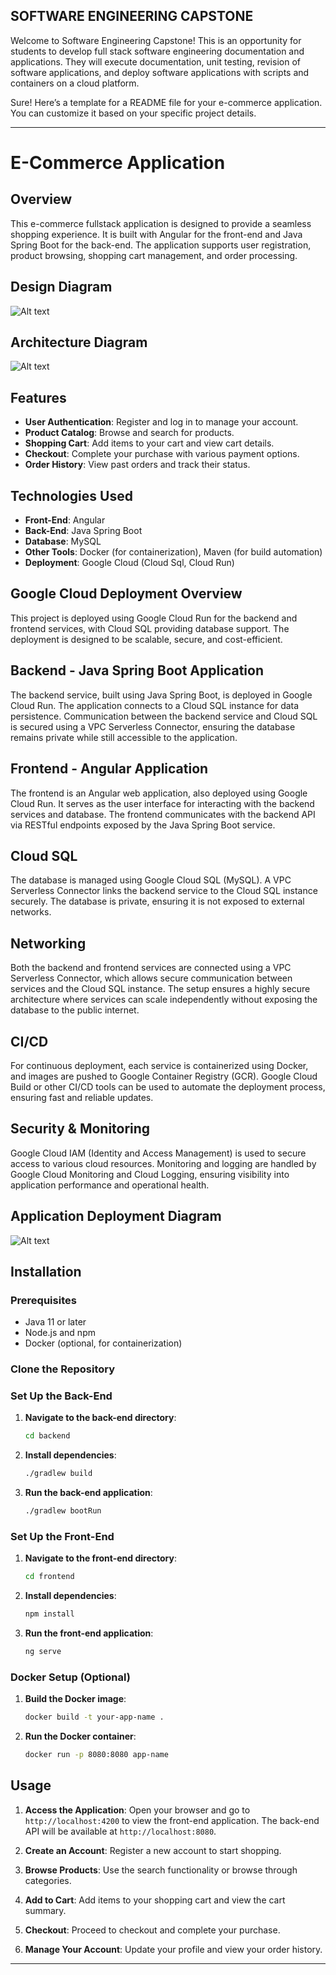 
## SOFTWARE ENGINEERING CAPSTONE
Welcome to Software Engineering Capstone! This is an opportunity for students to develop full stack software engineering documentation and applications. They will execute documentation, unit testing, revision of software applications, and deploy software applications with scripts and containers on a cloud platform.

Sure! Here’s a template for a README file for your e-commerce application. You can customize it based on your specific project details.

---

# E-Commerce Application

## Overview

This e-commerce fullstack application is designed to provide a seamless shopping experience. It is built with Angular for the front-end and Java Spring Boot for the back-end. The application supports user registration, product browsing, shopping cart management, and order processing.

## Design Diagram
![Alt text](./assets/architecture_diagram.png)



## Architecture Diagram

![Alt text](./assets/design_diagram.png)


## Features

- **User Authentication**: Register and log in to manage your account.
- **Product Catalog**: Browse and search for products.
- **Shopping Cart**: Add items to your cart and view cart details.
- **Checkout**: Complete your purchase with various payment options.
- **Order History**: View past orders and track their status.

## Technologies Used

- **Front-End**: Angular
- **Back-End**: Java Spring Boot
- **Database**: MySQL
- **Other Tools**: Docker (for containerization), Maven (for build automation)
- **Deployment**: Google Cloud (Cloud Sql, Cloud Run)

## Google Cloud Deployment Overview
This project is deployed using Google Cloud Run for the backend and frontend services, with Cloud SQL providing database support. The deployment is designed to be scalable, secure, and cost-efficient.

## Backend - Java Spring Boot Application
The backend service, built using Java Spring Boot, is deployed in Google Cloud Run.
The application connects to a Cloud SQL instance for data persistence.
Communication between the backend service and Cloud SQL is secured using a VPC Serverless Connector, ensuring the database remains private while still accessible to the application.

## Frontend - Angular Application
The frontend is an Angular web application, also deployed using Google Cloud Run.
It serves as the user interface for interacting with the backend services and database.
The frontend communicates with the backend API via RESTful endpoints exposed by the Java Spring Boot service.

## Cloud SQL
The database is managed using Google Cloud SQL (MySQL).
A VPC Serverless Connector links the backend service to the Cloud SQL instance securely.
The database is private, ensuring it is not exposed to external networks.

## Networking
Both the backend and frontend services are connected using a VPC Serverless Connector, which allows secure communication between services and the Cloud SQL instance.
The setup ensures a highly secure architecture where services can scale independently without exposing the database to the public internet.

## CI/CD
For continuous deployment, each service is containerized using Docker, and images are pushed to Google Container Registry (GCR).
Google Cloud Build or other CI/CD tools can be used to automate the deployment process, ensuring fast and reliable updates.

## Security & Monitoring
Google Cloud IAM (Identity and Access Management) is used to secure access to various cloud resources.
Monitoring and logging are handled by Google Cloud Monitoring and Cloud Logging, ensuring visibility into application performance and operational health.

## Application Deployment Diagram
![Alt text](assets/three_tier_web_app_v6.png)

## Installation

### Prerequisites

- Java 11 or later
- Node.js and npm
- Docker (optional, for containerization)

### Clone the Repository
### Set Up the Back-End

1. **Navigate to the back-end directory**:

    ```bash
    cd backend
    ```

2. **Install dependencies**:

    ```bash
    ./gradlew build
    ```

3. **Run the back-end application**:

    ```bash
    ./gradlew bootRun
    ```

### Set Up the Front-End

1. **Navigate to the front-end directory**:

    ```bash
    cd frontend
    ```

2. **Install dependencies**:

    ```bash
    npm install
    ```

3. **Run the front-end application**:

    ```bash
    ng serve
    ```

### Docker Setup (Optional)

1. **Build the Docker image**:

    ```bash
    docker build -t your-app-name .
    ```

2. **Run the Docker container**:

    ```bash
    docker run -p 8080:8080 app-name
    ```

## Usage

1. **Access the Application**: Open your browser and go to `http://localhost:4200` to view the front-end application. The back-end API will be available at `http://localhost:8080`.

2. **Create an Account**: Register a new account to start shopping.

3. **Browse Products**: Use the search functionality or browse through categories.

4. **Add to Cart**: Add items to your shopping cart and view the cart summary.

5. **Checkout**: Proceed to checkout and complete your purchase.

6. **Manage Your Account**: Update your profile and view your order history.


---
